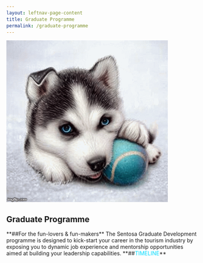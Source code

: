 ```yaml
---
layout: leftnav-page-content
title: Graduate Programme
permalink: /graduate-programme
---
```

<div class="row">
<div col-is-12>
      <figure style="margin: 0;position: relative;">
			<img src="images/careers/testimagev1.gif" alt="Develop With Us"/>
			</figure>
      <h2><b>Graduate Programme</b></h2>
        **##For the fun-lovers & fun-makers**
          The Sentosa Graduate Development programme is designed to kick-start your career in the tourism industry by exposing you to dynamic job experience and mentorship opportunities aimed at building your leadership capabilities.
              **##<span style="color: #00DBFF">TIMELINE</span>**
</div>
</div>
